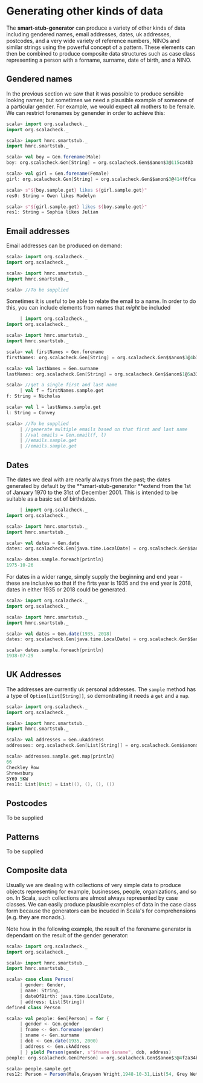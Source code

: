 # Generating other kinds of data

The **smart-stub-generator** can produce a variety of other kinds of data including gendered names, email addresses, dates, uk addresses, postcodes,  and a very wide variety of reference numbers, NINOs and similar strings using the powerful concept of a pattern. These elements can then be combined to produce composite data structures such as case class representing a person with a forname, surname, date of birth, and a NINO.

## Gendered names

In the previous section we saw that it was possible to produce sensible looking names; but sometimes we need a plausible example of someone of a particular gender. For example, we would expect all mothers to be female. We can restrict forenames by genender in order to achieve this:

```scala
scala> import org.scalacheck._
import org.scalacheck._

scala> import hmrc.smartstub._
import hmrc.smartstub._

scala> val boy = Gen.forename(Male)
boy: org.scalacheck.Gen[String] = org.scalacheck.Gen$$anon$3@115ca403

scala> val girl = Gen.forename(Female)
girl: org.scalacheck.Gen[String] = org.scalacheck.Gen$$anon$3@414f6fca

scala> s"${boy.sample.get} likes ${girl.sample.get}"
res0: String = Owen likes Madelyn

scala> s"${girl.sample.get} likes ${boy.sample.get}"
res1: String = Sophia likes Julian
```

## Email addresses

Email addresses can be produced on demand:

```scala
scala> import org.scalacheck._
import org.scalacheck._

scala> import hmrc.smartstub._
import hmrc.smartstub._

scala> //To be supplied
```

Sometimes it is useful to be able to relate the email to a name. In order to do this, you can include elements from names that _might_ be included

```scala
     | import org.scalacheck._
import org.scalacheck._

scala> import hmrc.smartstub._
import hmrc.smartstub._

scala> val firstNames = Gen.forename
firstNames: org.scalacheck.Gen[String] = org.scalacheck.Gen$$anon$3@4b15b941

scala> val lastNames = Gen.surname
lastNames: org.scalacheck.Gen[String] = org.scalacheck.Gen$$anon$1@5a331d71

scala> //get a single first and last name
     | val f = firstNames.sample.get
f: String = Nicholas

scala> val l = lastNames.sample.get
l: String = Convey

scala> //To be supplied
     | //generate multiple emails based on that first and last name
     | //val emails = Gen.email(f, l)
     | //emails.sample.get
     | //emails.sample.get
```

## Dates

The dates we deal with are nearly always from the past; the dates generated by default by the **smart-stub-generator **extend from the 1st of January 1970 to the 31st of December 2001. This is intended to be suitable as a basic set of birthdates.

```scala
     | import org.scalacheck._
import org.scalacheck._

scala> import hmrc.smartstub._
import hmrc.smartstub._

scala> val dates = Gen.date
dates: org.scalacheck.Gen[java.time.LocalDate] = org.scalacheck.Gen$$anon$3@53d71f82

scala> dates.sample.foreach{println}
1975-10-26
```

For dates in a wider range, simply supply the beginning and end year - these are inclusive so that if the firts year is 1935 and the end year is 2018, dates in either 1935 or 2018 could be generated.

```scala
scala> import org.scalacheck._
import org.scalacheck._

scala> import hmrc.smartstub._
import hmrc.smartstub._

scala> val dates = Gen.date(1935, 2018)
dates: org.scalacheck.Gen[java.time.LocalDate] = org.scalacheck.Gen$$anon$3@72da626e

scala> dates.sample.foreach{println}
1938-07-29
```

## UK Addresses

The addresses are currently uk personal addresses. The ```sample``` method has a type of ```Option[List[String]]```, so demontrating it needs a ```get``` and a ```map```.

```scala
scala> import org.scalacheck._
import org.scalacheck._

scala> import hmrc.smartstub._
import hmrc.smartstub._

scala> val addresses = Gen.ukAddress
addresses: org.scalacheck.Gen[List[String]] = org.scalacheck.Gen$$anon$3@258316d8

scala> addresses.sample.get.map{println}
66
Checkley Row
Shrewsbury
SY69 5KW
res11: List[Unit] = List((), (), (), ())
```

## Postcodes

To be supplied



## Patterns

To be supplied



## Composite data

Usually we are dealing with collections of very simple data to produce objects representing for example, businesses, people, organizations, and so on. In Scala, such collections are almost always represented by case classes. We can easily produce plausible examples of data in the case class form because the generators can be incuded in Scala's for comprehensions (e.g. they are monads.). 

Note how in the following example, the result of the forename generator is dependant on the result of the gender generator:

```scala
scala> import org.scalacheck._
import org.scalacheck._

scala> import hmrc.smartstub._
import hmrc.smartstub._

scala> case class Person(
     | gender: Gender,
     | name: String,
     | dateOfBirth: java.time.LocalDate,
     | address: List[String])
defined class Person

scala> val people: Gen[Person] = for {
     | gender <- Gen.gender
     | fname <- Gen.forename(gender)
     | sname <- Gen.surname
     | dob <- Gen.date(1935, 2000)
     | address <- Gen.ukAddress
     | } yield Person(gender, s"$fname $sname", dob, address)
people: org.scalacheck.Gen[Person] = org.scalacheck.Gen$$anon$3@4f2a34ba

scala> people.sample.get
res12: Person = Person(Male,Grayson Wright,1948-10-31,List(54, Grey Wethers, Bristol, BS26 3RL))
```



